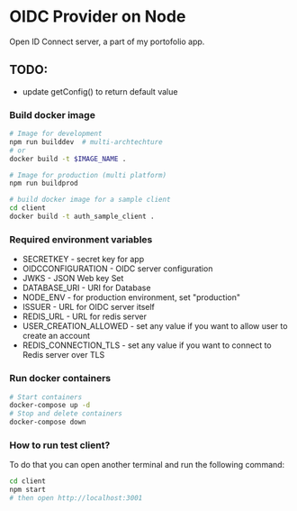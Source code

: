 # OIDC Provider on Node

Open ID Connect server, a part of my portofolio app.

## TODO:

- update getConfig() to return default value

### Build docker image

```bash
# Image for development
npm run builddev  # multi-archtechture
# or
docker build -t $IMAGE_NAME .

# Image for production (multi platform)
npm run buildprod

# build docker image for a sample client
cd client
docker build -t auth_sample_client .
```

### Required environment variables

- SECRETKEY - secret key for app
- OIDCCONFIGURATION - OIDC server configuration
- JWKS - JSON Web key Set
- DATABASE_URI - URI for Database
- NODE_ENV - for production environment, set "production"
- ISSUER - URL for OIDC server itself
- REDIS_URL - URL for redis server
- USER_CREATION_ALLOWED - set any value if you want to allow user to create an account
- REDIS_CONNECTION_TLS - set any value if you want to connect to Redis server over TLS

### Run docker containers

```bash
# Start containers
docker-compose up -d
# Stop and delete containers
docker-compose down
```

### How to run test client?

To do that you can open another terminal and run the following command:

```bash
cd client
npm start
# then open http://localhost:3001
```
